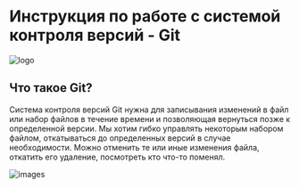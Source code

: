 # **Инструкция по работе с системой контроля версий - Git**

![logo](git.png)

## Что такое Git?

Cистема контроля версий Git нужна для  записывания изменений в файл или набор файлов в течение времени и позволяющая вернуться позже к определенной версии. Мы хотим гибко управлять некоторым набором файлом, откатываться до определенных версий в случае необходимости. Можно отменить те или иные изменения файла, откатить его удаление, посмотреть кто что-то поменял.

![images](git_branch.png)
